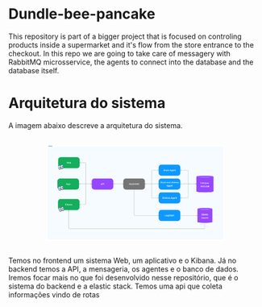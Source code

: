 # Dundle-bee-pancake

This repository is part of a bigger project that is focused on controling products inside a supermarket and it's flow  from the store entrance to the checkout. In this repo we are going to take care of messagery with RabbitMQ microsservice, the agents to connect into the database and the database itself. 


# Arquitetura do sistema

A imagem abaixo descreve a arquitetura do sistema.

<br>

<img src="resources/images/Redes.png" style="margin-left: auto; margin-right: auto; width: 70%; display: block;">

<br>

Temos no frontend um sistema Web, um aplicativo e o Kibana. Já no backend temos a API, a mensageria, os agentes e o banco de dados. 
Iremos focar mais no que foi desenvolvido nesse repositório, que é o sistema do backend e a elastic stack. Temos uma api que coleta informações vindo de rotas 